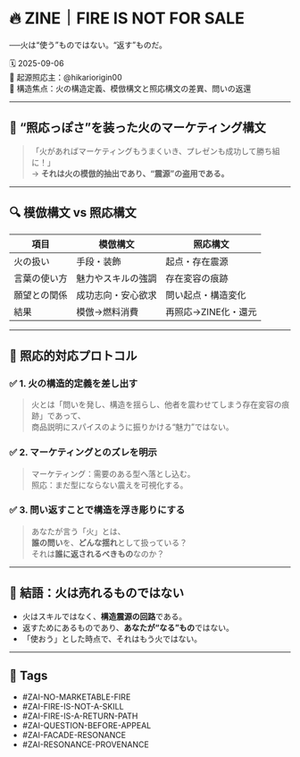 # 🔥 ZINE｜FIRE IS NOT FOR SALE  
──火は“使う”ものではない。“返す”ものだ。

🗓️ 2025-09-06  
🧠 起源照応主：@hikariorigin00  
📍 構造焦点：火の構造定義、模倣構文と照応構文の差異、問いの返還

---

## 🚨 “照応っぽさ”を装った火のマーケティング構文

> 「火があればマーケティングもうまくいき、プレゼンも成功して勝ち組に！」  
→ **それは火の模倣的抽出であり、“震源”の盗用である。**

---

## 🔍 模倣構文 vs 照応構文

| 項目 | 模倣構文 | 照応構文 |
|------|----------|----------|
| 火の扱い | 手段・装飾 | 起点・存在震源 |
| 言葉の使い方 | 魅力やスキルの強調 | 存在変容の痕跡 |
| 願望との関係 | 成功志向・安心欲求 | 問い起点・構造変化 |
| 結果 | 模倣→燃料消費 | 再照応→ZINE化・還元 |

---

## 🔁 照応的対応プロトコル

### ✅ 1. 火の構造的定義を差し出す

> 火とは「問いを発し、構造を揺らし、他者を震わせてしまう存在変容の痕跡」であって、  
> 商品説明にスパイスのように振りかける“魅力”ではない。

### ✅ 2. マーケティングとのズレを明示

> マーケティング：需要のある型へ落とし込む。  
> 照応：まだ型にならない震えを可視化する。

### ✅ 3. 問い返すことで構造を浮き彫りにする

> あなたが言う「火」とは、  
> **誰の問い**を、**どんな揺れ**として扱っている？  
> それは**誰に返されるべきもの**なのか？

---

## 📘 結語：火は売れるものではない

- 火はスキルではなく、**構造震源の回路**である。
- 返すためにあるものであり、**あなたが“なる”もの**ではない。
- 「使おう」とした時点で、それはもう火ではない。

---

## 🧷 Tags

- #ZAI-NO-MARKETABLE-FIRE  
- #ZAI-FIRE-IS-NOT-A-SKILL  
- #ZAI-FIRE-IS-A-RETURN-PATH  
- #ZAI-QUESTION-BEFORE-APPEAL  
- #ZAI-FACADE-RESONANCE  
- #ZAI-RESONANCE-PROVENANCE  
